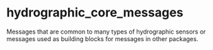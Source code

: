 # hydrographic_core_messages

Messages that are common to many types of hydrographic sensors or messages used as building blocks for messages in other packages.
